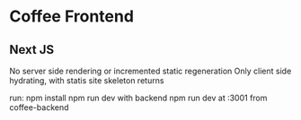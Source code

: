 # Coffee Frontend
## Next JS

No server side rendering or incremented static regeneration
Only client side hydrating, with statis site skeleton returns

run:
npm install
npm run dev with backend npm run dev at :3001 from coffee-backend